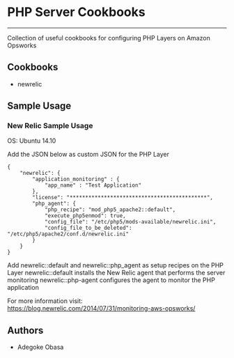 # PHP Server Cookbooks
----------------------
Collection of useful cookbooks for configuring PHP Layers on Amazon Opsworks


## Cookbooks
- newrelic



## Sample Usage


### New Relic Sample Usage
OS: Ubuntu 14.10

Add the JSON below as custom JSON for the PHP Layer
```
{
    "newrelic": {
        "application_monitoring" : {
            "app_name" : "Test Application"
        },
        "license": "********************************************",
        "php_agent": {
            "php_recipe": "mod_php5_apache2::default",
            "execute_php5enmod": true,
            "config_file": "/etc/php5/mods-available/newrelic.ini",
            "config_file_to_be_deleted": "/etc/php5/apache2/conf.d/newrelic.ini"
        }
    }
}
```
Add newrelic::default and newrelic::php_agent as setup recipes on the PHP Layer
newrelic::default installs the New Relic agent that performs the server monitoring
newrelic::php-agent configures the agent to monitor the PHP application

For more information visit: https://blog.newrelic.com/2014/07/31/monitoring-aws-opsworks/



## Authors
- Adegoke Obasa
